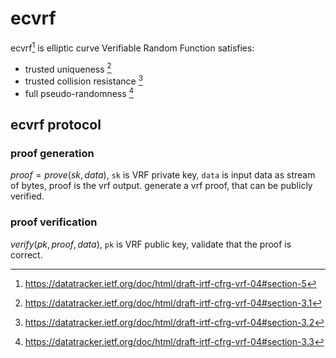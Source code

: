 # ecvrf
ecvrf[^1] is elliptic curve Verifiable Random Function satisfies:

- trusted uniqueness [^2]
- trusted collision resistance [^3]
- full pseudo-randomness [^4]

## ecvrf protocol

### proof generation

$proof = prove(sk, data)$, `sk` is VRF private key, `data` is input data as stream of bytes, proof is the vrf output.
generate a vrf proof, that can be publicly verified.

### proof verification
$verify(pk, proof, data)$, `pk` is VRF public key, validate that the proof is correct.

[^1]: https://datatracker.ietf.org/doc/html/draft-irtf-cfrg-vrf-04#section-5
[^2]: https://datatracker.ietf.org/doc/html/draft-irtf-cfrg-vrf-04#section-3.1
[^3]: https://datatracker.ietf.org/doc/html/draft-irtf-cfrg-vrf-04#section-3.2
[^4]: https://datatracker.ietf.org/doc/html/draft-irtf-cfrg-vrf-04#section-3.3
